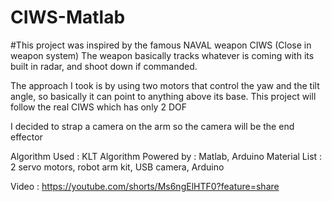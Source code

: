 # CIWS-Matlab
#This project was inspired by the famous NAVAL weapon CIWS (Close in weapon system)
The weapon basically tracks whatever is coming with its built in radar, and shoot down if commanded.

The approach I took is by using two motors that control the yaw and the tilt angle, so basically it can point to anything above its base. This project will follow the real CIWS which has only 2 DOF

I decided to strap a camera on the arm so the camera will be the end effector

Algorithm Used : KLT Algorithm
Powered by : Matlab, Arduino
Material List : 2 servo motors, robot arm kit, USB camera, Arduino

Video : https://youtube.com/shorts/Ms6ngElHTF0?feature=share
